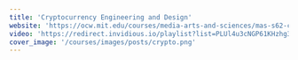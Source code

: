 ```yaml
---
title: 'Cryptocurrency Engineering and Design'
website: 'https://ocw.mit.edu/courses/media-arts-and-sciences/mas-s62-cryptocurrency-engineering-and-design-spring-2018/'
video: 'https://redirect.invidious.io/playlist?list=PLUl4u3cNGP61KHzhg3JIJdK08JLSlcLId'
cover_image: '/courses/images/posts/crypto.png'
---
```

